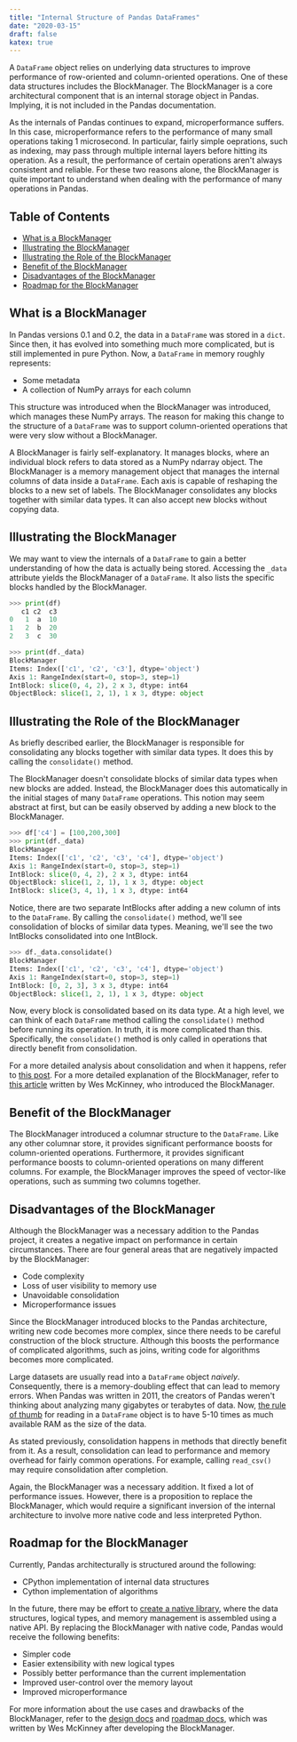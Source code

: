 ```yaml
---
title: "Internal Structure of Pandas DataFrames"
date: "2020-03-15"
draft: false
katex: true
---
```


A `DataFrame` object relies on underlying data structures to improve performance of row-oriented and column-oriented operations. One of these data structures includes the BlockManager. The BlockManager is a core architectural component that is an internal storage object in Pandas. Implying, it is not included in the Pandas documentation.

As the internals of Pandas continues to expand, microperformance suffers. In this case, microperformance refers to the performance of many small operations taking 1 microsecond. In particular, fairly simple oeprations, such as indexing, may pass through multiple internal layers before hitting its operation. As a result, the performance of certain operations aren't always consistent and reliable. For these two reasons alone, the BlockManager is quite important to understand when dealing with the performance of many operations in Pandas.

## Table of Contents
- [What is a BlockManager](#what-is-a-blockmanager)
- [Illustrating the BlockManager](#illustrating-the-blockmanager)
- [Illustrating the Role of the BlockManager](#illustrating-the-role-of-the-blockmanager)
- [Benefit of the BlockManager](#benefit-of-the-blockmanager)
- [Disadvantages of the BlockManager](#disadvantages-of-the-blockmanager)
- [Roadmap for the BlockManager](#roadmap-for-the-blockmanager)

## What is a BlockManager
In Pandas versions 0.1 and 0.2, the data in a `DataFrame` was stored in a `dict`. Since then, it has evolved into something much more complicated, but is still implemented in pure Python. Now, a `DataFrame` in memory roughly represents:
- Some metadata
- A collection of NumPy arrays for each column

This structure was introduced when the BlockManager was introduced, which manages these NumPy arrays. The reason for making this change to the structure of a `DataFrame` was to support column-oriented operations that were very slow without a BlockManager.

A BlockManager is fairly self-explanatory. It manages blocks, where an individual block refers to data stored as a NumPy ndarray object. The BlockManager is a memory management object that manages the internal columns of data inside a `DataFrame`. Each axis is capable of reshaping the blocks to a new set of labels. The BlockManager consolidates any blocks together with similar data types. It can also accept new blocks without copying data.

## Illustrating the BlockManager
We may want to view the internals of a `DataFrame` to gain a better understanding of how the data is actually being stored. Accessing the `_data` attribute yields the BlockManager of a `DataFrame`. It also lists the specific blocks handled by the BlockManager.

```python
>>> print(df)
   c1 c2  c3
0   1  a  10
1   2  b  20
2   3  c  30

>>> print(df._data)
BlockManager
Items: Index(['c1', 'c2', 'c3'], dtype='object')
Axis 1: RangeIndex(start=0, stop=3, step=1)
IntBlock: slice(0, 4, 2), 2 x 3, dtype: int64
ObjectBlock: slice(1, 2, 1), 1 x 3, dtype: object
```

## Illustrating the Role of the BlockManager

As briefly described earlier, the BlockManager is responsible for consolidating any blocks together with similar data types. It does this by calling the `consolidate()` method.

The BlockManager doesn't consolidate blocks of similar data types when new blocks are added. Instead, the BlockManager does this automatically in the initial stages of many `DataFrame` operations. This notion may seem abstract at first, but can be easily observed by adding a new block to the BlockManager.

```python
>>> df['c4'] = [100,200,300]
>>> print(df._data)
BlockManager
Items: Index(['c1', 'c2', 'c3', 'c4'], dtype='object')
Axis 1: RangeIndex(start=0, stop=3, step=1)
IntBlock: slice(0, 4, 2), 2 x 3, dtype: int64
ObjectBlock: slice(1, 2, 1), 1 x 3, dtype: object
IntBlock: slice(3, 4, 1), 1 x 3, dtype: int64
```

Notice, there are two separate IntBlocks after adding a new column of ints to the `DataFrame`. By calling the `consolidate()` method, we'll see consolidation of blocks of similar data types. Meaning, we'll see the two IntBlocks consolidated into one IntBlock.

```python
>>> df._data.consolidate()
BlockManager
Items: Index(['c1', 'c2', 'c3', 'c4'], dtype='object')
Axis 1: RangeIndex(start=0, stop=3, step=1)
IntBlock: [0, 2, 3], 3 x 3, dtype: int64
ObjectBlock: slice(1, 2, 1), 1 x 3, dtype: object
```

Now, every block is consolidated based on its data type. At a high level, we can think of each `DataFrame` method calling the `consolidate()` method before running its operation. In truth, it is more complicated than this. Specifically, the `consolidate()` method is only called in operations that directly benefit from consolidation.

For a more detailed analysis about consolidation and when it happens, refer to [this post](https://uwekorn.com/2020/05/24/the-one-pandas-internal.html). For a more detailed explanation of the BlockManager, refer to [this article](https://wesmckinney.com/blog/a-roadmap-for-rich-scientific-data-structures-in-python/) written by Wes McKinney, who introduced the BlockManager.

## Benefit of the BlockManager
The BlockManager introduced a columnar structure to the `DataFrame`. Like any other columnar store, it provides significant performance boosts for column-oriented operations. Furthermore, it provides significant performance boosts to column-oriented operations on many different columns. For example, the BlockManager improves the speed of vector-like operations, such as summing two columns together. 

## Disadvantages of the BlockManager
Although the BlockManager was a necessary addition to the Pandas project, it creates a negative impact on performance in certain circumstances. There are four general areas that are negatively impacted by the BlockManager:
- Code complexity
- Loss of user visibility to memory use
- Unavoidable consolidation
- Microperformance issues

Since the BlockManager introduced blocks to the Pandas architecture, writing new code becomes more complex, since there needs to be careful construction of the block structure. Although this boosts the performance of complicated algorithms, such as joins, writing code for algorithms becomes more complicated.

Large datasets are usually read into a `DataFrame` object *naively*. Consequently, there is a memory-doubling effect that can lead to memory errors. When Pandas was written in 2011, the creators of Pandas weren't thinking about analyzing many gigabytes or terabytes of data. Now, [the rule of thumb](https://wesmckinney.com/blog/apache-arrow-pandas-internals/) for reading in a `DataFrame` object is to have 5-10 times as much available RAM as the size of the data.

As stated previously, consolidation happens in methods that directly benefit from it. As a result, consolidation can lead to performance and memory overhead for fairly common operations. For example, calling `read_csv()` may require consolidation after completion.

Again, the BlockManager was a necessary addition. It fixed a lot of performance issues. However, there is a proposition to replace the BlockManager, which would require a significant inversion of the internal architecture to involve more native code and less interpreted Python.

## Roadmap for the BlockManager
Currently, Pandas architecturally is structured around the following:
- CPython implementation of internal data structures
- Cython implementation of algorithms

In the future, there may be effort to [create a native library](https://github.com/pydata/pandas-design/blob/a0f1d32094f5030cc06ec09c8582b5a7b7798065/source/internal-architecture.rst#building-libpandas-in-c1114-for-lowest-level-implementation-tier), where the data structures, logical types, and memory management is assembled using a native API. By replacing the BlockManager with native code, Pandas would receive the following benefits:
- Simpler code
- Easier extensibility with new logical types
- Possibly better performance than the current implementation
- Improved user-control over the memory layout
- Improved microperformance

For more information about the use cases and drawbacks of the BlockManager, refer to the [design docs](https://github.com/pydata/pandas-design/blob/a0f1d32094f5030cc06ec09c8582b5a7b7798065/source/internal-architecture.rst#what-is-blockmanager-and-why-does-it-exist) and [roadmap docs](https://pandas.pydata.org/docs/development/roadmap.html#block-manager-rewrite), which was written by Wes McKinney after developing the BlockManager.
